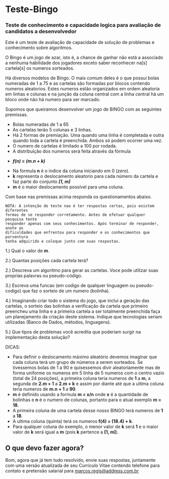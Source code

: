 
# Teste-Bingo #
### Teste de conhecimento e capacidade logica para avaliação de candidatos a desenvolvedor ###

Este é um teste de avaliação de capacidade de solução de problemas e conhecimento sobre algoritmos.

O Bingo é um jogo de azar, isto é, a chance de ganhar não está a associado a nenhuma habilidade dos jogadores exceto saber reconhecer na[s] cartela[s] os numeros sorteados.

Há diversos modelos de Bingo. O mais comum deles é o que possui bolas numeradas de 1 a 75 e as cartelas são formadas por blocos contendo numeros aleatorios. Estes numeros estão organizados em ordem aleatoria em linhas e colunas e na junção da coluna central com a linha central há um bloco onde não há numero para ser marcado.

Supomos que queiramos desenvolver um jogo de BINGO com as seguintes premissas.

* Bolas numeradas de 1 a 65
* As cartelas terão 5 colunas e 3 linhas.
* Há 2 formas de premiação. Uma quando uma linha é completada e outra quando toda a cartela é preenchida. Ambos só podem ocorrer uma vez.
* O numero de cartelas é limitado a 100 por rodada.
* A distribuição dos numeros será feita através da fórmula  
 - ***f(n) = (m.n + k)*** 
 * Na formula **n** é o indice da coluna iniciando em 0 (zero).
* **k** representa o deslocamento aleatorio para cada número da cartela e faz parte do conjunto ***[1, m]*** 
* **m** é o maior deslocamento possível para uma coluna.
 
Com base nas premissas acima responda os questionamentos abaixo.

    NOTA: A intenção do teste nao é ter respostas certas, pois existem diferentes 
    formas de se responder corretamente. Antes de efetuar qualquer pesquisa tente 
    responder apenas com seus conhecimentos. Após terminar de responder, anote as 
    dificuldades que enfrentou para responder e os conhecimentos que porventura 
    tenha adquirido e coloque junto com suas respostas.

1.) Qual o valor de ***m***.

2.) Quantas posições cada cartela terá?

2.) Descreva um algoritmo para gerar as cartelas. Voce pode utilizar suas proprias palavras ou pseudo-código.

3.) Escreva uma funcao (em codigo de qualquer linguagem ou pseudo-codigo) que faz o sorteio de um numero (bolinha).

4.) Imaginando criar todo o sistema do jogo, que inclui a geração das cartelas, o sorteio das bolinhas a verificação da cartela que primeiro preencheu uma linha e a primeira cartela a ser totalmente preenchida faça um planejamento da criação deste sistema. Indique que tecnologias seriam utilizadas (Banco de Dados, métodos, linguagens).

5.) Que tipos de problemas você acredita que poderiam surgir na implementação desta solução?


   DICAS:
- Para definir o deslocamento máximo aleatório devemos imaginar que cada coluna terá um grupo
    de números a serem sorteados. Se tivessemos bolas de 1 a 90 e quisessemos divir aleatoriamente 
    mas de forma uniforme os numeros em 5 linha de 5 numeros com o centro vazio (total de 24 posições), 
    a primeira coluna teria numeros de **1** a **m**, a segunda de **2.m + 1** a **2.m + k** e assim por 
    diante até que a ultima coluna teria numeros de **m.n + 1** a **90**.
- **m** é definido usando a formula **m = x/n** onde **x** é a quantidade de bolinhas e **n** é o 
    numero de colunas, portanto para o atual exemplo **m = 18**.
- A primeira coluna de uma cartela desse nosso BINGO terá numeros de **1** a **18**.
- A ultima coluna (quinta) terá os numeros **f(4) = (18.4) + k**.
- Para qualquer coluna do exemplo, o menor valor de **k** será **1** e o maior valor de **k** será igual a **m** (pois **k** pertence a **[1, m]**).   

## O que devo fazer agora? ##

Bom, agora que já tem tudo resolvido, envie suas respostas, juntamente com uma versão atualizada de seu Curriculo Vitae contendo telefone para contato e pretensão salarial para marcos.regis@address.com.br
